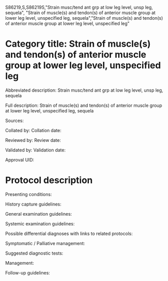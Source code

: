 S86219,S,S86219S,"Strain musc/tend ant grp at low leg level, unsp leg, sequela", "Strain of muscle(s) and tendon(s) of anterior muscle group at lower leg level, unspecified leg, sequela","Strain of muscle(s) and tendon(s) of anterior muscle group at lower leg level, unspecified leg"
# Category title: Strain of muscle(s) and tendon(s) of anterior muscle group at lower leg level, unspecified leg

Abbreviated description: Strain musc/tend ant grp at low leg level, unsp leg, sequela

Full description: Strain of muscle(s) and tendon(s) of anterior muscle group at lower leg level, unspecified leg, sequela

Sources:

Collated by:
Collation date:

Reviewed by:
Review date:

Validated by:
Validation date:

Approval UID:

# Protocol description

Presenting conditions:

History capture guidelines:

General examination guidelines:

Systemic examination guidelines:

Possible differential diagnoses with links to related protocols:

Symptomatic / Palliative management:

Suggested diagnostic tests:

Management:

Follow-up guidelines:
